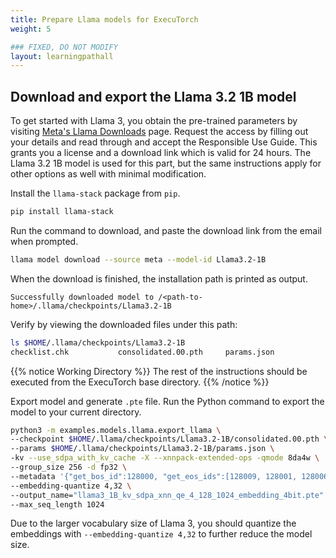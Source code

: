 ```yaml
---
title: Prepare Llama models for ExecuTorch
weight: 5

### FIXED, DO NOT MODIFY
layout: learningpathall
---
```


## Download and export the Llama 3.2 1B model

To get started with Llama 3, you obtain the pre-trained parameters by visiting [Meta's Llama Downloads](https://llama.meta.com/llama-downloads/) page. Request the access by filling out your details and read through and accept the Responsible Use Guide. This grants you a license and a download link which is valid for 24 hours. The Llama 3.2 1B model is used for this part, but the same instructions apply for other options as well with minimal modification.

Install the `llama-stack` package from `pip`.
```bash
pip install llama-stack
```
Run the command to download, and paste the download link from the email when prompted.
```bash
llama model download --source meta --model-id Llama3.2-1B
```

When the download is finished, the installation path is printed as output.
```output
Successfully downloaded model to /<path-to-home>/.llama/checkpoints/Llama3.2-1B
```

Verify by viewing the downloaded files under this path:

```bash
ls $HOME/.llama/checkpoints/Llama3.2-1B
checklist.chk           consolidated.00.pth     params.json             tokenizer.model
```

{{% notice Working Directory %}}
The rest of the instructions should be executed from the ExecuTorch base directory.
{{% /notice %}}

Export model and generate `.pte` file. Run the Python command to export the model to your current directory.

```bash
python3 -m examples.models.llama.export_llama \
--checkpoint $HOME/.llama/checkpoints/Llama3.2-1B/consolidated.00.pth \
--params $HOME/.llama/checkpoints/Llama3.2-1B/params.json \
-kv --use_sdpa_with_kv_cache -X --xnnpack-extended-ops -qmode 8da4w \
--group_size 256 -d fp32 \
--metadata '{"get_bos_id":128000, "get_eos_ids":[128009, 128001, 128006, 128007]}' \
--embedding-quantize 4,32 \
--output_name="llama3_1B_kv_sdpa_xnn_qe_4_128_1024_embedding_4bit.pte" \
--max_seq_length 1024
```

Due to the larger vocabulary size of Llama 3, you should quantize the embeddings with `--embedding-quantize 4,32` to further reduce the model size.


